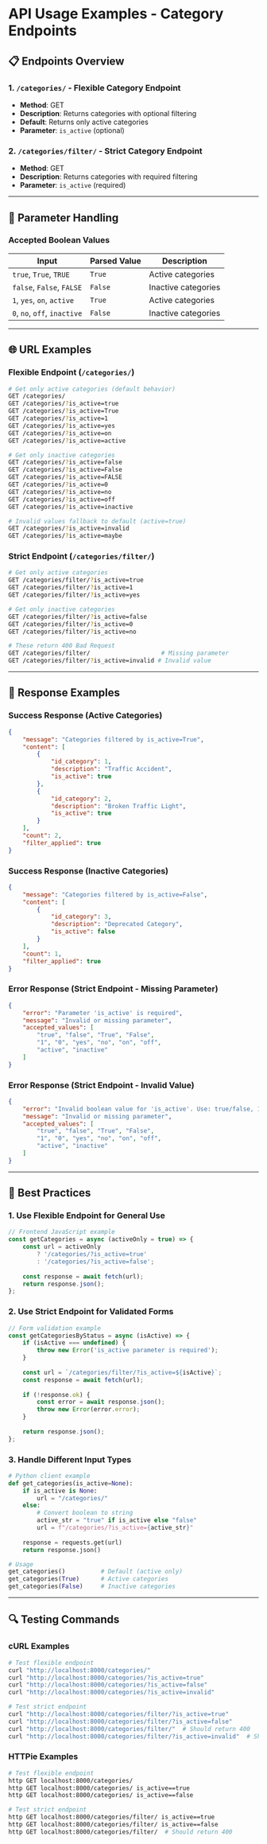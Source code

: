# API Usage Examples - Category Endpoints

## 📋 Endpoints Overview

### 1. `/categories/` - Flexible Category Endpoint
- **Method**: GET
- **Description**: Returns categories with optional filtering
- **Default**: Returns only active categories
- **Parameter**: `is_active` (optional)

### 2. `/categories/filter/` - Strict Category Endpoint  
- **Method**: GET
- **Description**: Returns categories with required filtering
- **Parameter**: `is_active` (required)

---

## 🔧 Parameter Handling

### Accepted Boolean Values

| Input | Parsed Value | Description |
|-------|-------------|-------------|
| `true`, `True`, `TRUE` | `True` | Active categories |
| `false`, `False`, `FALSE` | `False` | Inactive categories |
| `1`, `yes`, `on`, `active` | `True` | Active categories |
| `0`, `no`, `off`, `inactive` | `False` | Inactive categories |

---

## 🌐 URL Examples

### Flexible Endpoint (`/categories/`)

```bash
# Get only active categories (default behavior)
GET /categories/
GET /categories/?is_active=true
GET /categories/?is_active=True  
GET /categories/?is_active=1
GET /categories/?is_active=yes
GET /categories/?is_active=on
GET /categories/?is_active=active

# Get only inactive categories
GET /categories/?is_active=false
GET /categories/?is_active=False
GET /categories/?is_active=FALSE
GET /categories/?is_active=0
GET /categories/?is_active=no
GET /categories/?is_active=off
GET /categories/?is_active=inactive

# Invalid values fallback to default (active=true)
GET /categories/?is_active=invalid
GET /categories/?is_active=maybe
```

### Strict Endpoint (`/categories/filter/`)

```bash
# Get only active categories
GET /categories/filter/?is_active=true
GET /categories/filter/?is_active=1
GET /categories/filter/?is_active=yes

# Get only inactive categories  
GET /categories/filter/?is_active=false
GET /categories/filter/?is_active=0
GET /categories/filter/?is_active=no

# These return 400 Bad Request
GET /categories/filter/                    # Missing parameter
GET /categories/filter/?is_active=invalid # Invalid value
```

---

## 📄 Response Examples

### Success Response (Active Categories)
```json
{
    "message": "Categories filtered by is_active=True",
    "content": [
        {
            "id_category": 1,
            "description": "Traffic Accident",
            "is_active": true
        },
        {
            "id_category": 2,
            "description": "Broken Traffic Light", 
            "is_active": true
        }
    ],
    "count": 2,
    "filter_applied": true
}
```

### Success Response (Inactive Categories)
```json
{
    "message": "Categories filtered by is_active=False",
    "content": [
        {
            "id_category": 3,
            "description": "Deprecated Category",
            "is_active": false
        }
    ],
    "count": 1,
    "filter_applied": true
}
```

### Error Response (Strict Endpoint - Missing Parameter)
```json
{
    "error": "Parameter 'is_active' is required",
    "message": "Invalid or missing parameter",
    "accepted_values": [
        "true", "false", "True", "False", 
        "1", "0", "yes", "no", "on", "off", 
        "active", "inactive"
    ]
}
```

### Error Response (Strict Endpoint - Invalid Value)
```json
{
    "error": "Invalid boolean value for 'is_active'. Use: true/false, 1/0, yes/no",
    "message": "Invalid or missing parameter", 
    "accepted_values": [
        "true", "false", "True", "False",
        "1", "0", "yes", "no", "on", "off",
        "active", "inactive"
    ]
}
```

---

## 🎯 Best Practices

### 1. **Use Flexible Endpoint for General Use**
```javascript
// Frontend JavaScript example
const getCategories = async (activeOnly = true) => {
    const url = activeOnly 
        ? '/categories/?is_active=true'
        : '/categories/?is_active=false';
    
    const response = await fetch(url);
    return response.json();
};
```

### 2. **Use Strict Endpoint for Validated Forms**
```javascript
// Form validation example
const getCategoriesByStatus = async (isActive) => {
    if (isActive === undefined) {
        throw new Error('is_active parameter is required');
    }
    
    const url = `/categories/filter/?is_active=${isActive}`;
    const response = await fetch(url);
    
    if (!response.ok) {
        const error = await response.json();
        throw new Error(error.error);
    }
    
    return response.json();
};
```

### 3. **Handle Different Input Types**
```python
# Python client example
def get_categories(is_active=None):
    if is_active is None:
        url = "/categories/"
    else:
        # Convert boolean to string
        active_str = "true" if is_active else "false"
        url = f"/categories/?is_active={active_str}"
    
    response = requests.get(url)
    return response.json()

# Usage
get_categories()          # Default (active only)
get_categories(True)      # Active categories
get_categories(False)     # Inactive categories
```

---

## 🔍 Testing Commands

### cURL Examples
```bash
# Test flexible endpoint
curl "http://localhost:8000/categories/"
curl "http://localhost:8000/categories/?is_active=true"
curl "http://localhost:8000/categories/?is_active=false"
curl "http://localhost:8000/categories/?is_active=invalid"

# Test strict endpoint
curl "http://localhost:8000/categories/filter/?is_active=true"
curl "http://localhost:8000/categories/filter/?is_active=false" 
curl "http://localhost:8000/categories/filter/"  # Should return 400
curl "http://localhost:8000/categories/filter/?is_active=invalid"  # Should return 400
```

### HTTPie Examples
```bash
# Test flexible endpoint
http GET localhost:8000/categories/
http GET localhost:8000/categories/ is_active==true
http GET localhost:8000/categories/ is_active==false

# Test strict endpoint  
http GET localhost:8000/categories/filter/ is_active==true
http GET localhost:8000/categories/filter/ is_active==false
http GET localhost:8000/categories/filter/  # Should return 400
```

